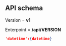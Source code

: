 ## API schema 

Version = __v1__

Enterpoint = __/api/VERSION__


```json
'datetime':{datetime}
```
